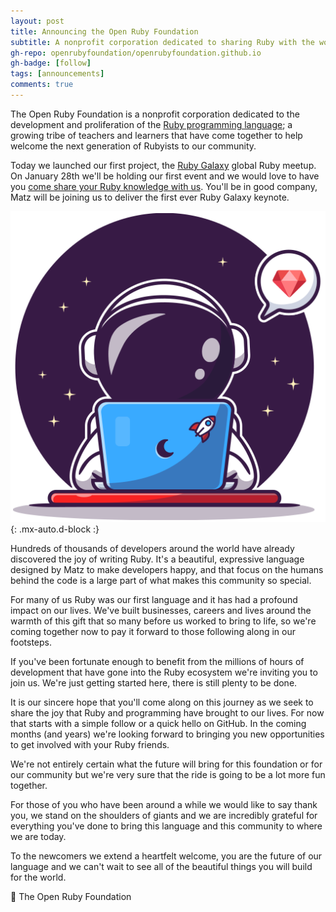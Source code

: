 ```yaml
---
layout: post
title: Announcing the Open Ruby Foundation
subtitle: A nonprofit corporation dedicated to sharing Ruby with the world.
gh-repo: openrubyfoundation/openrubyfoundation.github.io
gh-badge: [follow]
tags: [announcements]
comments: true
---
```


The Open Ruby Foundation is a nonprofit corporation dedicated to the development and proliferation of the [Ruby programming language](https://www.ruby-lang.org/en/); a growing tribe of teachers and learners that have come together to help welcome the next generation of Rubyists to our community.

Today we launched our first project, the [Ruby Galaxy](https://rubygalaxy.io/) global Ruby meetup. On January 28th we'll be holding our first event and we would love to have you [come share your Ruby knowledge with us](https://github.com/openrubyfoundation/rubygalaxy). You'll be in good company, Matz will be joining us to deliver the first ever Ruby Galaxy keynote.

![Rubynaut](/assets/img/flat-rubified-astronaut-hacking.png){: .mx-auto.d-block :}

Hundreds of thousands of developers around the world have already discovered the joy of writing Ruby. It's a beautiful, expressive language designed by Matz to make developers happy, and that focus on the humans behind the code is a large part of what makes this community so special.

For many of us Ruby was our first language and it has had a profound impact on our lives. We've built businesses, careers and lives around the warmth of this gift that so many before us worked to bring to life, so we're coming together now to pay it forward to those following along in our footsteps.

If you've been fortunate enough to benefit from the millions of hours of development that have gone into the Ruby ecosystem we're inviting you to join us. We're just getting started here, there is still plenty to be done.

It is our sincere hope that you'll come along on this journey as we seek to share the joy that Ruby and programming have brought to our lives. For now that starts with a simple follow or a quick hello on GitHub. In the coming months (and years) we're looking forward to bringing you new opportunities to get involved with your Ruby friends.

We're not entirely certain what the future will bring for this foundation or for our community but we're very sure that the ride is going to be a lot more fun together.

For those of you who have been around a while we would like to say thank you, we stand on the shoulders of giants and we are incredibly grateful for everything you've done to bring this language and this community to where we are today.

To the newcomers we extend a heartfelt welcome, you are the future of our language and we can't wait to see all of the beautiful things you will build for the world.

💖 The Open Ruby Foundation
